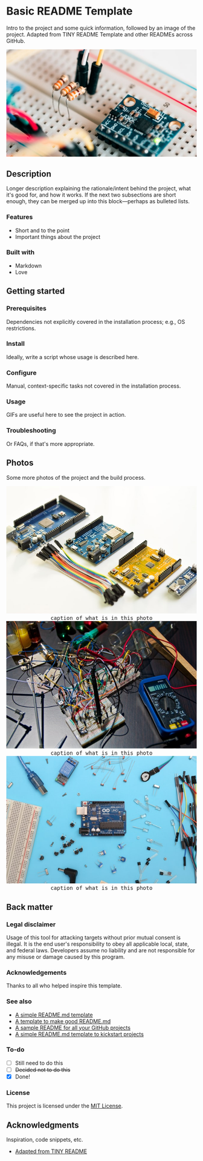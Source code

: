 # Basic README Template

Intro to the project and some quick information, followed by an image of the project. Adapted from TINY README Template and other READMEs across GitHub.

<div align="center">
  <kbd>
    <img src="images/harrison-broadbent-afZVP8xbbw0-unsplash.jpg" />
  </kbd>
</div>

## Description

Longer description explaining the rationale/intent behind the project, what it's good for, and how it works. If the next two subsections are short enough, they can be merged up into this block—perhaps as bulleted lists.

### Features

- Short and to the point
- Important things about the project

### Built with

- Markdown
- Love

## Getting started

### Prerequisites

Dependencies not explicitly covered in the installation process; e.g., OS restrictions.

### Install

Ideally, write a script whose usage is described here.

### Configure

Manual, context-specific tasks not covered in the installation process.

### Usage

GIFs are useful here to see the project in action.

### Troubleshooting

Or FAQs, if that's more appropriate.

## Photos

Some more photos of the project and the build process.

<div align="center">
  <kbd>
    <img src="images/frank-wang-ogxlyCA1BQc-unsplash.jpg" />
    caption of what is in this photo
  </kbd>
</div>

<div align="center">
  <kbd>
    <img src="images/nicolas-thomas-3GZi6OpSDcY-unsplash.jpg" />
    caption of what is in this photo
  </kbd>
</div>

<div align="center">
  <kbd>
    <img src="images/sahand-babali-owjrvbyXYyc-unsplash.jpg" />
    caption of what is in this photo
  </kbd>
</div>

## Back matter

### Legal disclaimer

Usage of this tool for attacking targets without prior mutual consent is illegal. It is the end user's responsibility to obey all applicable local, state, and federal laws. Developers assume no liability and are not responsible for any misuse or damage caused by this program.

### Acknowledgements

Thanks to all who helped inspire this template.

### See also

- [A simple README.md template](https://gist.github.com/DomPizzie/7a5ff55ffa9081f2de27c315f5018afc)
- [A template to make good README.md](https://gist.github.com/PurpleBooth/109311bb0361f32d87a2)
- [A sample README for all your GitHub projects](https://gist.github.com/fvcproductions/1bfc2d4aecb01a834b46)
- [A simple README.md template to kickstart projects](https://github.com/me-and-company/readme-template)

### To-do

- [ ] Still need to do this
- [ ] ~~Decided not to do this~~
- [x] Done!

### License

This project is licensed under the [MIT License](LICENSE.md).

## Acknowledgments

Inspiration, code snippets, etc.
* [Adapted from TINY README](https://gist.github.com/noperator/4eba8fae61a23dc6cb1fa8fbb9122d45)

